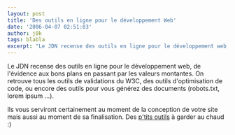 ```yaml
---
layout: post
title: 'Des outils en ligne pour le développement Web'
date: '2006-04-07 02:51:03'
author: j0k
tags: blabla
excerpt: "Le JDN recense des outils en ligne pour le développement web, de l'évidence aux bons plans en passant par les valeurs montantes.     \nOn retrouve tous les outils de validations du W3C, des outils d'optimisation de code, ou encore des outils pour vous générez des documents (robots.txt, lorem ipsum ...).  \n  \nIls vous serviront certainement au moment      …"
---
```


Le JDN recense des outils en ligne pour le développement web, de l'évidence aux bons plans en passant par les valeurs montantes.
On retrouve tous les outils de validations du W3C, des outils d'optimisation de code, ou encore des outils pour vous générez des documents (robots.txt, lorem ipsum ...).

Ils vous serviront certainement au moment de la conception de votre site mais aussi au moment de sa finalisation. Des [p'tits outils](http://developpeur.journaldunet.com/tutoriel/out/060329-developpement-web-15-outils-indispensables.shtml) à garder au chaud :)
